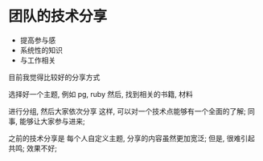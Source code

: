 # 团队的技术分享

- 提高参与感
- 系统性的知识
- 与工作相关

目前我觉得比较好的分享方式

选择好一个主题, 例如 pg, ruby
然后, 找到相关的书籍, 材料

进行分组, 然后大家依次分享
这样, 可以对一个技术点能够有一个全面的了解;
同事, 能够让大家参与进来;

之前的技术分享是 每个人自定义主题, 分享的内容虽然更加宽泛;
但是, 很难引起共鸣; 效果不好;
